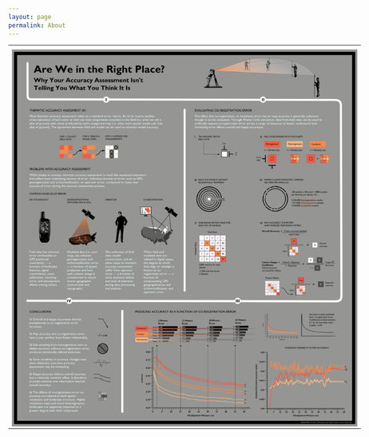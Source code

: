 ```yaml
---
layout: page
permalink: About
---
```


<table style="width:140%">
  <tr>
	<th></th>
  </tr>
  <tr>
    <td><img src="https://raw.githubusercontent.com/hglick/hglick.github.io/master/_images/Large/Accuracy_Assessment_Poster_Large.png" width="100%" align="left"></td>
  </tr>
</table>

